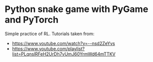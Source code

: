 # Python snake game with PyGame and PyTorch
Simple practice of RL. Tutorials taken from:
* https://www.youtube.com/watch?v=--nsd2ZeYvs
* https://www.youtube.com/playlist?list=PLqnslRFeH2UrDh7vUmJ60YrmWd64mTTKV